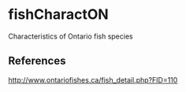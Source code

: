 # fishCharactON

Characteristics of Ontario fish species


## References

http://www.ontariofishes.ca/fish_detail.php?FID=110
